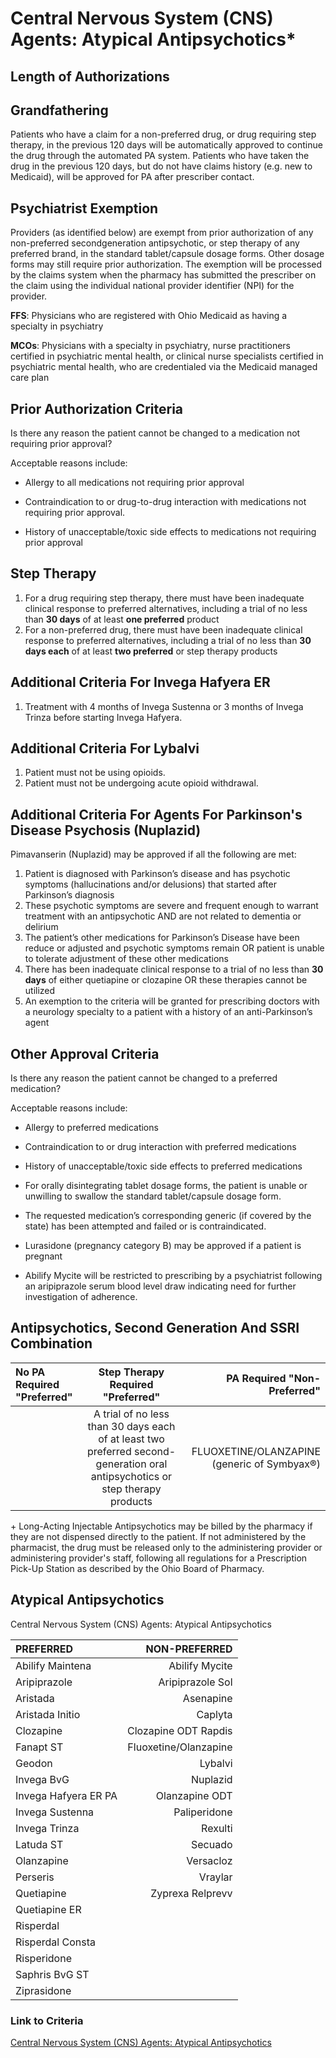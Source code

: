 # Central Nervous System (CNS) Agents: Atypical Antipsychotics\*

## Length of Authorizations

## Grandfathering

Patients who have a claim for a non-preferred drug, or drug requiring step therapy, in the previous 120 days will be automatically approved to continue the drug through the automated PA system. Patients who have taken the drug in the previous 120 days, but do not have claims history (e.g. new to Medicaid), will be approved for PA after prescriber contact.

## Psychiatrist Exemption

Providers (as identified below) are exempt from prior authorization of any non-preferred secondgeneration antipsychotic, or step therapy of any preferred brand, in the standard tablet/capsule dosage forms. Other dosage forms may still require prior authorization. The exemption will be processed by the claims system when the pharmacy has submitted the prescriber on the claim using the individual national provider identifier (NPI) for the provider.

**FFS**: Physicians who are registered with Ohio Medicaid as having a specialty in psychiatry

**MCOs**: Physicians with a specialty in psychiatry, nurse practitioners certified in psychiatric mental health, or clinical nurse specialists certified in psychiatric mental health, who are credentialed via the Medicaid managed care plan

## Prior Authorization Criteria

Is there any reason the patient cannot be changed to a medication not requiring prior approval?

Acceptable reasons include:

- Allergy to all medications not requiring prior approval

- Contraindication to or drug-to-drug interaction with medications not requiring prior approval.

- History of unacceptable/toxic side effects to medications not requiring prior approval

## Step Therapy

1. For a drug requiring step therapy, there must have been inadequate clinical response to preferred alternatives, including a trial of no less than **30 days** of at least **one preferred** product
2. For a non-preferred drug, there must have been inadequate clinical response to preferred alternatives, including a trial of no less than **30 days each** of at least **two preferred** or step therapy products

## Additional Criteria For Invega Hafyera ER

1. Treatment with 4 months of Invega Sustenna or 3 months of Invega Trinza before starting Invega Hafyera.

## Additional Criteria For Lybalvi

1. Patient must not be using opioids.
2. Patient must not be undergoing acute opioid withdrawal.

## Additional Criteria For Agents For Parkinson's Disease Psychosis (Nuplazid)

Pimavanserin (Nuplazid) may be approved if all the following are met:

1. Patient is diagnosed with Parkinson’s disease and has psychotic symptoms (hallucinations and/or delusions) that started after Parkinson’s diagnosis
2. These psychotic symptoms are severe and frequent enough to warrant treatment with an antipsychotic AND are not related to dementia or delirium
3. The patient’s other medications for Parkinson’s Disease have been reduce or adjusted and psychotic symptoms remain OR patient is unable to tolerate adjustment of these other medications
4. There has been inadequate clinical response to a trial of no less than **30 days** of either quetiapine or clozapine OR these therapies cannot be utilized
5. An exemption to the criteria will be granted for prescribing doctors with a neurology specialty to a patient with a history of an anti-Parkinson’s agent

## Other Approval Criteria

Is there any reason the patient cannot be changed to a preferred medication?

Acceptable reasons include:

- Allergy to preferred medications

- Contraindication to or drug interaction with preferred medications

- History of unacceptable/toxic side effects to preferred medications

- For orally disintegrating tablet dosage forms, the patient is unable or unwilling to swallow the standard tablet/capsule dosage form.

- The requested medication’s corresponding generic (if covered by the state) has been attempted and failed or is contraindicated.

- Lurasidone (pregnancy category B) may be approved if a patient is pregnant

- Abilify Mycite will be restricted to prescribing by a psychiatrist following an aripiprazole serum blood level draw indicating need for further investigation of adherence.

## Antipsychotics, Second Generation And SSRI Combination

| **No PA Required "Preferred"**  | **Step Therapy Required "Preferred"** | **PA Required "Non-Preferred"**  |
| :--- | :---: | ---: |
| | A trial of no less than 30 days each of at least two preferred second- generation oral antipsychotics or step therapy products  | FLUOXETINE/OLANZAPINE (generic of Symbyax®)  |

\+ Long-Acting Injectable Antipsychotics may be billed by the pharmacy if they are not dispensed directly to the patient. If not administered by the pharmacist, the drug must be released only to the administering provider or administering provider's staff, following all regulations for a Prescription Pick-Up Station as described by the Ohio Board of Pharmacy.

## Atypical Antipsychotics

Central Nervous System (CNS) Agents: Atypical Antipsychotics

| PREFERRED | NON-PREFERRED |
| :--- | ---: |
| Abilify Maintena     | Abilify Mycite        |
| Aripiprazole         | Aripiprazole Sol      |
| Aristada             | Asenapine             |
| Aristada Initio      | Caplyta               |
| Clozapine            | Clozapine ODT Rapdis  |
| Fanapt ST            | Fluoxetine/Olanzapine |
| Geodon               | Lybalvi               |
| Invega BvG           | Nuplazid              |
| Invega Hafyera ER PA | Olanzapine ODT        |
| Invega Sustenna      | Paliperidone          |
| Invega Trinza        | Rexulti               |
| Latuda ST            | Secuado               |
| Olanzapine           | Versacloz             |
| Perseris             | Vraylar               |
| Quetiapine           | Zyprexa Relprevv      |
| Quetiapine ER        |                       |
| Risperdal            |                       |
| Risperdal Consta     |                       |
| Risperidone          |                       |
| Saphris BvG ST       |                       |
| Ziprasidone          |                       |

### Link to Criteria

[Central Nervous System (CNS) Agents: Atypical Antipsychotics](https://pharmacy.medicaid.ohio.gov/sites/default/files/20220415_UPDL_Criteria_FINAL_.pdf#page=30)
